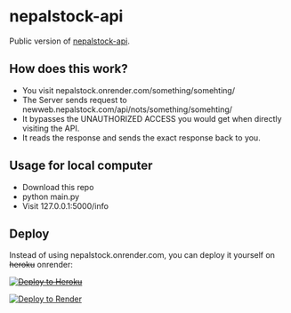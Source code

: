 # nepalstock-api

Public version of [nepalstock-api](https://nepalstock.onrender.com/info).

## How does this work?
- You visit nepalstock.onrender.com/something/somehting/
- The Server sends request to newweb.nepalstock.com/api/nots/something/somehting/
- It bypasses the UNAUTHORIZED ACCESS you would get when directly visiting the API.
- It reads the response and sends the exact response back to you.

## Usage for local computer
- Download this repo
- python main.py
- Visit 127.0.0.1:5000/info

## Deploy
Instead of using nepalstock.onrender.com, you can deploy it yourself on ~~heroku~~ onrender:

~~[![Deploy to Heroku](https://www.herokucdn.com/deploy/button.svg)](https://www.heroku.com/deploy/?template=https://github.com/Prabesh01/nepalstock-api)~~

<a href="https://render.com/deploy?repo=https://github.com/Prabesh01/nepalstock-api">
  <img src="https://render.com/images/deploy-to-render-button.svg" alt="Deploy to Render">
</a>

